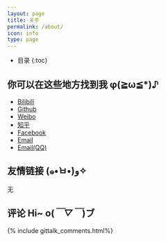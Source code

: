 ```yaml
---
layout: page
title: 关于
permalink: /about/
icon: info
type: page
---
```


* 目录
{:toc}

## 你可以在这些地方找到我 φ(≧ω≦*)♪

* [Bilibili](https://space.bilibili.com/54818676)
* [Github](https://github.com/Orangelop)
* [Weibo](http://weibo.com/Orangelop)
* [知乎](https://www.zhihu.com/people/Orangelop)
* [Facebook](https://www.facebook.com/chengchunhui)
* [Email](mailto:chengchunhui251@gmail.com)
* [Email(QQ)](mailto:2603859739@qq.com)

## 友情链接 (๑•̀ㅂ•́)و✧

无

## 评论 Hi~ o(*￣▽￣*)ブ

{% include gittalk_comments.html%}

